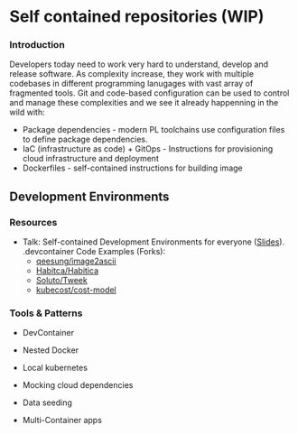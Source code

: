 # Self contained repositories (WIP)

### Introduction

Developers today need to work very hard to understand, develop and release software.
As complexity increase, they work with multiple codebases in different programming lanugages with vast array of fragmented tools.
Git and code-based configuration can be used to control and manage these complexities and we see it already happenning in the wild with:
- Package dependencies - modern PL toolchains use configuration files to define package dependencies.
- IaC (infrastructure as code) + GitOps - Instructions for provisioning cloud infrastructure and deployment  
- Dockerfiles - self-contained instructions for building image 

Development Environments
------------------------

### Resources
- Talk: Self-contained Development Environments for everyone ([Slides](https://docs.google.com/presentation/d/1nixUW4DUCo02lJ9-zBjq4jf5B-cbZQEEzib9hR0CNUs/edit?usp=sharing)).  
  .devcontainer Code Examples (Forks):  
  - [qeesung/image2ascii](https://github.com/Yshayy/image2ascii/tree/master/.devcontainer)
  - [Habitca/Habitica](https://github.com/Yshayy/habitica/tree/develop/.devcontainer)
  - [Soluto/Tweek](https://github.com/Soluto/tweek/tree/master/.devcontainer)
  - [kubecost/cost-model](https://github.com/Yshayy/cost-model/tree/develop/.devcontainer)


### Tools & Patterns

- DevContainer

- Nested Docker

- Local kubernetes

- Mocking cloud dependencies 

- Data seeding

- Multi-Container apps

